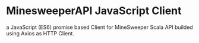 # MinesweeperAPI JavaScript Client

a JavaScript (ES6) promise based Client for MineSweeper Scala API builded using Axios as HTTP Client.

